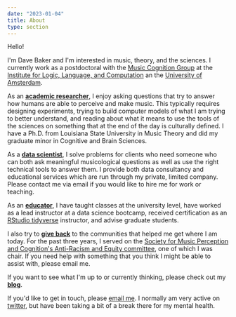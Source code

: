 ```yaml
---
date: "2023-01-04"
title: About
type: section
---
```


Hello! 

I'm Dave Baker and I'm interested in music, theory, and the sciences.
I currently work as a postdoctoral with the [Music Cognition Group](https://www.mcg.uva.nl/) at the [Institute for Logic, Language, and Computation](https://www.illc.uva.nl/) an the [University of Amsterdam](https://www.uva.nl/).

As an **[academic researcher](https://davidjohnbaker.rbind.io/academic/)**, I enjoy asking questions that try to answer how humans are able to perceive and make music.
This typically requires designing experiments, trying to build computer models of what I am trying to better understand, and reading about what it means to use the tools of the sciences on something that at the end of the day is culturally defined.
I have a Ph.D. from Louisiana State University in Music Theory and did my graduate minor in Cognitive and Brain Sciences.

As a **[data scientist](https://davidjohnbaker.rbind.io/industry/)**, I solve problems for clients who need someone who can both ask meaningful musicological questions as well as use the right technical tools to answer them.
I provide both data consultancy and educational services which are run through my private, limited company. 
Please contact me via email if you would like to hire me for work or teaching. 

As an **[educator](https://davidjohnbaker.rbind.io/teaching/)**, I have taught classes at the university level, have worked as a lead instructor at a data science bootcamp, received certification as an [RStudio tidyverse](https://github.com/davidjohnbaker1/rstudio_certification_training) instructor, and advise graduate students.

I also try to **[give back](https://davidjohnbaker.rbind.io/service/)** to the communities that helped me get where I am today.
For the past three years, I served on the [Society for Music Perception and Cognition's Anti-Racism and Equity committee](https://musicperception.org/smpc-arec.html), one of which I was chair.
If you need help with something that you think I might be able to assist with, please email me. 

If you want to see what I'm up to or currently thinking, please check out my **[blog](https://davidjohnbaker.rbind.io/archives/)**.

If you'd like to get in touch, please [email me](mailto:davidjohnbaker1@gmail.com).
I normally am very active on [twitter](www.twitter.com/davidjohnbaker), but have been taking a bit of a break there for my mental health.
